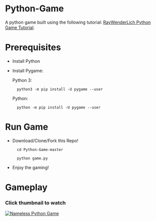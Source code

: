 # Python-Game
A python game built using the following tutorial: <a href="https://www.raywenderlich.com/24252/beginning-game-programming-for-teens-with-python" title="Python Game Tutorial" target="_blank">RayWenderLich Python Game Tutorial</a>.
 
# Prerequisites

* Install Python
* Install Pygame:

    Python 3:
    
        python3 -m pip install -U pygame --user
    
    Python: 
    
        python -m pip install -U pygame --user

# Run Game

* Download/Clone/Fork this Repo!
    
        cd Python-Game-master

        python game.py

* Enjoy the gaming!

# Gameplay

### Click thumbnail to watch

[![Nameless Python Game](http://img.youtube.com/vi/csoYfiCFju4/0.jpg)](http://www.youtube.com/watch?v=csoYfiCFju4?start=60 "Nameless Python Game")

<!--
<iframe width="560" height="315" src="https://www.youtube-nocookie.com/embed/csoYfiCFju4?start=60" frameborder="0" allow="autoplay; encrypted-media" allowfullscreen></iframe>
-->